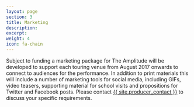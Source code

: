 ```yaml
---
layout: page
section: 3
title: Marketing
description:
excerpt:
weight: 4
icon: fa-chain
---
```

Subject to funding a marketing package for The Amplitude will be developed to support each touring venue from August 2017 onwards to connect to audiences for the performance. In addition to print materials this will include a number of marketing tools for social media, including GIFs, video teasers, supporting material for school visits and propositions for Twitter and Facebook posts.
Please contact <a href="mailto:{{site.producer_email}}">{{ site.producer_contact }}</a> to discuss your specific requirements.

